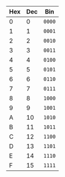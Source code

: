 | Hex | Dec | Bin  |
|-----|-----|------|
| 0   | 0   | `0000` |
| 1   | 1   | `0001` |
| 2   | 2   | `0010` |
| 3   | 3   | `0011` |
| 4   | 4   | `0100` |
| 5   | 5   | `0101` |
| 6   | 6   | `0110` |
| 7   | 7   | `0111` |
| 8   | 8   | `1000` |
| 9   | 9   | `1001` |
| A   | 10  | `1010` |
| B   | 11  | `1011` |
| C   | 12  | `1100` |
| D   | 13  | `1101` |
| E   | 14  | `1110` |
| F   | 15  | `1111` |

